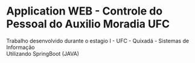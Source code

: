 # Application WEB - Controle do Pessoal do Auxilio Moradia UFC

Trabalho desenvolvido durante o estagio I - UFC - Quixadá - Sistemas de Informação
<br />
Utilizando SpringBoot (JAVA)
